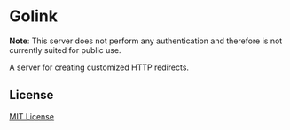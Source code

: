 # Golink

**Note**: This server does not perform any authentication and therefore is not currently suited for public use.

A server for creating customized HTTP redirects.

## License

[MIT License](LICENSE.txt)
